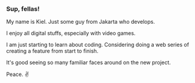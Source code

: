 ### Sup, fellas!

My name is Kiel. Just some guy from Jakarta who develops.

I enjoy all digital stuffs, especially with video games.

I am just starting to learn about coding. 
Considering doing a web series of creating a feature from start to finish.

It's good seeing so many familiar faces around on the new project. 

Peace. :v:
